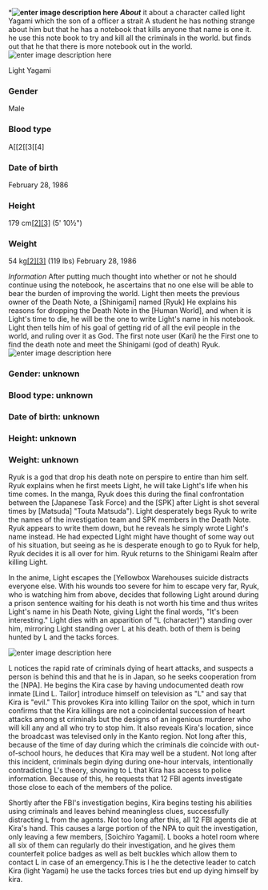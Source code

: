 ***![enter image description here](https://vignette.wikia.nocookie.net/deathnote/images/0/08/Death_Note_title_white.png/revision/latest?cb=20180119023014)**
***About***
it about a character called light Yagami which the son of a officer a strait A student he has nothing strange about him but that he has a notebook that kills anyone that name is one it. he use this note book to try and kill all the criminals in the world. but finds out that he that there is more notebook out in the world.
![enter image description here](https://vignette.wikia.nocookie.net/deathnote/images/0/05/299276.jpg/revision/latest/scale-to-width-down/212?cb=20160609084120)

 Light Yagami

### Gender

Male

### Blood type

A[[2[[3[[4]

### Date of birth 
February 28, 1986
### Height

179 cm[[2]](https://deathnote.fandom.com/wiki/Light_Yagami#cite_note-HtR13-1)[[3]](https://deathnote.fandom.com/wiki/Light_Yagami#cite_note-AnimationGuide-2)  (5' 10½")

### Weight

54 kg[[2]](https://deathnote.fandom.com/wiki/Light_Yagami#cite_note-HtR13-1)[[3]](https://deathnote.fandom.com/wiki/Light_Yagami#cite_note-AnimationGuide-2)  (119 lbs)
February 28, 1986

*Information*
After putting much thought into whether or not he should continue using the notebook, he ascertains that no one else will be able to bear the burden of improving the world. Light then meets the previous owner of the Death Note, a [Shinigami] named [Ryuk] He explains his reasons for dropping the Death Note in the [Human World], and when it is Light's time to die, he will be the one to write Light's name in his notebook. Light then tells him of his goal of getting rid of all the evil people in the world, and ruling over it as God. The first note user (Kari) he the First one to find the death note and meet the Shinigami (god of death) Ryuk.
![enter image description here](https://vignette.wikia.nocookie.net/deathnote/images/a/a8/Ryuk_DN_Coloured.png/revision/latest?cb=20170621011059)


### Gender: unknown 
### Blood type: unknown 
### Date of birth: unknown 
### Height: unknown 
### Weight: unknown 
Ryuk is a god that drop his death note on perspire to entire than him self. Ryuk explains when he first meets Light, he will take Light's life when his time comes. In the manga, Ryuk does this during the final confrontation between the  [Japanese Task Force)  and the  [SPK]  after Light is shot several times by  [Matsuda] "Touta Matsuda"). Light desperately begs Ryuk to write the names of the investigation team and SPK members in the Death Note. Ryuk appears to write them down, but he reveals he simply wrote Light's name instead. He had expected Light might have thought of some way out of his situation, but seeing as he is desperate enough to go to Ryuk for help, Ryuk decides it is all over for him. Ryuk returns to the Shinigami Realm after killing Light.

In the anime, Light escapes the  [Yellowbox Warehouses suicide distracts everyone else. With his wounds too severe for him to escape very far, Ryuk, who is watching him from above, decides that following Light around during a prison sentence waiting for his death is not worth his time and thus writes Light's name in his Death Note, giving Light the final words, "It's been interesting." Light dies with an apparition of  "L (character)")  standing over him, mirroring Light standing over L at his death. both of them is being hunted by L and the tacks forces.

![enter image description here](https://vignette.wikia.nocookie.net/deathnote/images/7/76/299276L.jpg/revision/latest?cb=20160609084420)

 L notices the rapid rate of criminals dying of heart attacks, and suspects a person is behind this and that he is in Japan, so he seeks cooperation from the  [NPA]. He begins the Kira case by having undocumented death row inmate  [Lind L. Tailor] introduce himself on television as "L" and say that Kira is "evil." This provokes Kira into killing Tailor on the spot, which in turn confirms that the Kira killings are not a coincidental succession of heart attacks among st criminals but the designs of an ingenious murderer who will kill any and all who try to stop him. It also reveals Kira's location, since the broadcast was televised only in the Kanto region. Not long after this, because of the time of day during which the criminals die coincide with out-of-school hours, he deduces that Kira may well be a student. Not long after this incident, criminals begin dying during one-hour intervals, intentionally contradicting L's theory, showing to L that Kira has access to police information. Because of this, he requests that 12 FBI agents investigate those close to each of the members of the police.

Shortly after the FBI's investigation begins, Kira begins testing his abilities using criminals and leaves behind meaningless clues, successfully distracting L from the agents. Not too long after this, all 12 FBI agents die at Kira's hand. This causes a large portion of the NPA to quit the investigation, only leaving a few members,  [Soichiro Yagami]. L books a hotel room where all six of them can regularly do their investigation, and he gives them counterfeit police badges as well as belt buckles which allow them to contact L in case of an emergency.This is l he the detective leader to catch Kira (light Yagami) he use the tacks forces tries but end up dying himself by kira.  
